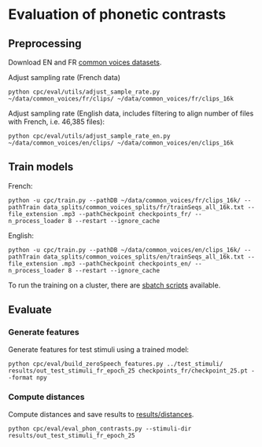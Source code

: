# Evaluation of phonetic contrasts

## Preprocessing

Download EN and FR [common voices datasets](https://commonvoice.mozilla.org/en/datasets).

Adjust sampling rate (French data)
```
python cpc/eval/utils/adjust_sample_rate.py ~/data/common_voices/fr/clips/ ~/data/common_voices/fr/clips_16k
```

Adjust sampling rate (English data, includes filtering to align number of files with French, i.e. 46,385 files):
```
python cpc/eval/utils/adjust_sample_rate_en.py ~/data/common_voices/en/clips/ ~/data/common_voices/en/clips_16k
```

## Train models

French:
```
python -u cpc/train.py --pathDB ~/data/common_voices/fr/clips_16k/ --pathTrain data_splits/common_voices_splits/fr/trainSeqs_all_16k.txt --file_extension .mp3 --pathCheckpoint checkpoints_fr/ --n_process_loader 8 --restart --ignore_cache
```

English:
```
python -u cpc/train.py --pathDB ~/data/common_voices/en/clips_16k/ --pathTrain data_splits/common_voices_splits/en/trainSeqs_all_16k.txt --file_extension .mp3 --pathCheckpoint checkpoints_en/ --n_process_loader 8 --restart --ignore_cache
```

To run the training on a cluster, there are [sbatch scripts](sbatch_scripts) available.

## Evaluate

### Generate features

Generate features for test stimuli using a trained model: 
```
python cpc/eval/build_zeroSpeech_features.py ../test_stimuli/ results/out_test_stimuli_fr_epoch_25 checkpoints_fr/checkpoint_25.pt --format npy
```

### Compute distances
Compute distances and save results to [results/distances](results/distances).
```
python cpc/eval/eval_phon_contrasts.py --stimuli-dir results/out_test_stimuli_fr_epoch_25
```